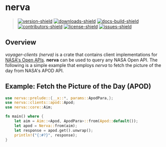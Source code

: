 # nerva

> [![version-shield]][crate-link] [![downloads-shield]][crate-link] [![docs-build-shield]][docs-url] [![contributors-shield]][contributors-url] [![license-shield]][license-url] [![issues-shield]][issues-url]

## Overview
_voyager-clients (nerva)_ is a crate that contains client implementations for [NASA's Open APIs](https://api.nasa.gov). __nerva__ can be used to query any NASA Open API. The following is a simple example that employs _nerva_ to fetch the picture of the day from NASA's APOD API.

## Example: Fetch the Picture of the Day (APOD)
```Rust
use nerva::prelude::{__x::*, params::ApodPara,};
use nerva::clients::apod::Apod;
use nerva::core::Aim;

fn main() where {
    let aim = Aim::<Apod, ApodPara>::from(Apod::default());
    let apod = Nerva::from(aim);
    let response = apod.get().unwrap();
    println!("{:#?}", response);
}

```

[version-shield]: https://img.shields.io/crates/v/voyager_client?style=plastic
[contributors-shield]: https://img.shields.io/github/contributors/ethgallucci/voyager?style=plastic
[contributors-url]: https://github.com/ethgallucci/voyager/graphs/contributors
[issues-shield]: https://img.shields.io/github/issues/ethgallucci/voyager?style=plastic
[issues-url]: https://github.com/ethgallucci/voyager/issues
[license-shield]: https://img.shields.io/crates/l/voyager_client?style=plastic
[license-url]: https://github.com/ethgallucci/voyager/blob/main/LICENSE
[commit-shield]: https://img.shields.io/github/commit-activity/w/ethgallucci/voyager?style=plastic
[commit-url]: https://github.com/ethgallucci/voyager/commits/main
[downloads-shield]: https://img.shields.io/crates/d/voyager_client?style=plastic
[crate-link]: https://crates.io/crates/voyager_client
[docs-build-shield]: https://img.shields.io/docsrs/voyager_client/latest?label=build&style=plastic
[docs-url]: https://docs.rs/voyager_client
